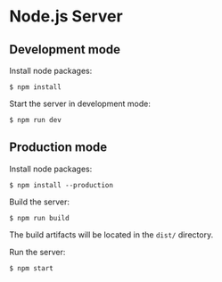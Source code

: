 # Node.js Server

## Development mode

Install node packages:
    
    $ npm install

Start the server in development mode:

    $ npm run dev

## Production mode

Install node packages:

    $ npm install --production

Build the server:

    $ npm run build

The build artifacts will be located in the `dist/` directory.

Run the server:

    $ npm start
